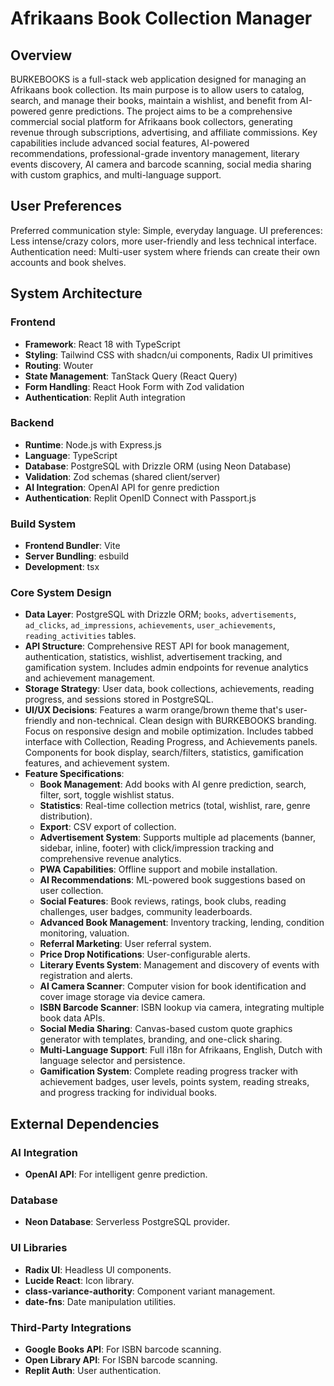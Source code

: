 # Afrikaans Book Collection Manager

## Overview
BURKEBOOKS is a full-stack web application designed for managing an Afrikaans book collection. Its main purpose is to allow users to catalog, search, and manage their books, maintain a wishlist, and benefit from AI-powered genre predictions. The project aims to be a comprehensive commercial social platform for Afrikaans book collectors, generating revenue through subscriptions, advertising, and affiliate commissions. Key capabilities include advanced social features, AI-powered recommendations, professional-grade inventory management, literary events discovery, AI camera and barcode scanning, social media sharing with custom graphics, and multi-language support.

## User Preferences
Preferred communication style: Simple, everyday language.
UI preferences: Less intense/crazy colors, more user-friendly and less technical interface.
Authentication need: Multi-user system where friends can create their own accounts and book shelves.

## System Architecture

### Frontend
- **Framework**: React 18 with TypeScript
- **Styling**: Tailwind CSS with shadcn/ui components, Radix UI primitives
- **Routing**: Wouter
- **State Management**: TanStack Query (React Query)
- **Form Handling**: React Hook Form with Zod validation
- **Authentication**: Replit Auth integration

### Backend
- **Runtime**: Node.js with Express.js
- **Language**: TypeScript
- **Database**: PostgreSQL with Drizzle ORM (using Neon Database)
- **Validation**: Zod schemas (shared client/server)
- **AI Integration**: OpenAI API for genre prediction
- **Authentication**: Replit OpenID Connect with Passport.js

### Build System
- **Frontend Bundler**: Vite
- **Server Bundling**: esbuild
- **Development**: tsx

### Core System Design
- **Data Layer**: PostgreSQL with Drizzle ORM; `books`, `advertisements`, `ad_clicks`, `ad_impressions`, `achievements`, `user_achievements`, `reading_activities` tables.
- **API Structure**: Comprehensive REST API for book management, authentication, statistics, wishlist, advertisement tracking, and gamification system. Includes admin endpoints for revenue analytics and achievement management.
- **Storage Strategy**: User data, book collections, achievements, reading progress, and sessions stored in PostgreSQL.
- **UI/UX Decisions**: Features a warm orange/brown theme that's user-friendly and non-technical. Clean design with BURKEBOOKS branding. Focus on responsive design and mobile optimization. Includes tabbed interface with Collection, Reading Progress, and Achievements panels. Components for book display, search/filters, statistics, gamification features, and achievement system.
- **Feature Specifications**:
    - **Book Management**: Add books with AI genre prediction, search, filter, sort, toggle wishlist status.
    - **Statistics**: Real-time collection metrics (total, wishlist, rare, genre distribution).
    - **Export**: CSV export of collection.
    - **Advertisement System**: Supports multiple ad placements (banner, sidebar, inline, footer) with click/impression tracking and comprehensive revenue analytics.
    - **PWA Capabilities**: Offline support and mobile installation.
    - **AI Recommendations**: ML-powered book suggestions based on user collection.
    - **Social Features**: Book reviews, ratings, book clubs, reading challenges, user badges, community leaderboards.
    - **Advanced Book Management**: Inventory tracking, lending, condition monitoring, valuation.
    - **Referral Marketing**: User referral system.
    - **Price Drop Notifications**: User-configurable alerts.
    - **Literary Events System**: Management and discovery of events with registration and alerts.
    - **AI Camera Scanner**: Computer vision for book identification and cover image storage via device camera.
    - **ISBN Barcode Scanner**: ISBN lookup via camera, integrating multiple book data APIs.
    - **Social Media Sharing**: Canvas-based custom quote graphics generator with templates, branding, and one-click sharing.
    - **Multi-Language Support**: Full i18n for Afrikaans, English, Dutch with language selector and persistence.
    - **Gamification System**: Complete reading progress tracker with achievement badges, user levels, points system, reading streaks, and progress tracking for individual books.

## External Dependencies

### AI Integration
- **OpenAI API**: For intelligent genre prediction.

### Database
- **Neon Database**: Serverless PostgreSQL provider.

### UI Libraries
- **Radix UI**: Headless UI components.
- **Lucide React**: Icon library.
- **class-variance-authority**: Component variant management.
- **date-fns**: Date manipulation utilities.

### Third-Party Integrations
- **Google Books API**: For ISBN barcode scanning.
- **Open Library API**: For ISBN barcode scanning.
- **Replit Auth**: User authentication.